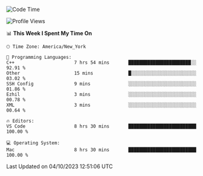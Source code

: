 <!--START_SECTION:waka-->
![Code Time](http://img.shields.io/badge/Code%20Time-549%20hrs%209%20mins-blue)

![Profile Views](http://img.shields.io/badge/Profile%20Views-0-blue)

📊 **This Week I Spent My Time On** 

```text
🕑︎ Time Zone: America/New_York

💬 Programming Languages: 
C++                      7 hrs 54 mins       ███████████████████████░░   92.91 % 
Other                    15 mins             █░░░░░░░░░░░░░░░░░░░░░░░░   03.02 % 
SSH Config               9 mins              ░░░░░░░░░░░░░░░░░░░░░░░░░   01.86 % 
Ezhil                    3 mins              ░░░░░░░░░░░░░░░░░░░░░░░░░   00.78 % 
XML                      3 mins              ░░░░░░░░░░░░░░░░░░░░░░░░░   00.64 % 

🔥 Editors: 
VS Code                  8 hrs 30 mins       █████████████████████████   100.00 % 

💻 Operating System: 
Mac                      8 hrs 30 mins       █████████████████████████   100.00 % 
```


 Last Updated on 04/10/2023 12:51:06 UTC
<!--END_SECTION:waka-->
